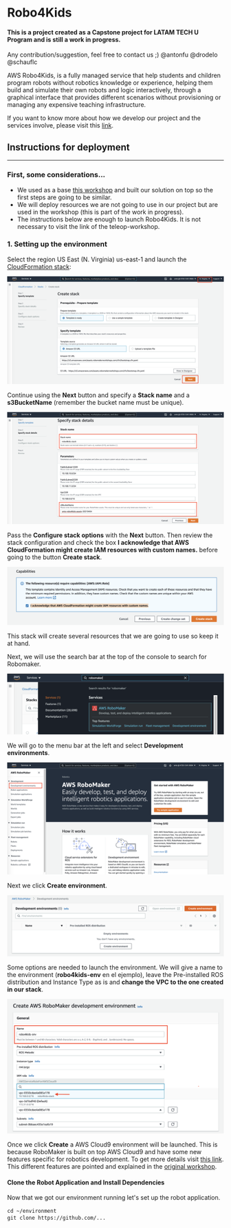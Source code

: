 # Robo4Kids
#### This is a project created as a Capstone project for LATAM TECH U Program and is still a work in progress.
Any contribution/suggestion, feel free to contact us ;)
@antonfu
@drodelo
@schauflc

AWS Robo4Kids, is a fully managed service that help students and children program robots without robotics knowledge or experience, helping them build and simulate their own robots and logic interactively, through a graphical interface that provides different scenarios without provisioning or managing any expensive teaching infrastructure.

If you want to know more about how we develop our project and the services involve, please visit this [link](../robomaker-robo4kids/documentation/README.md).

## Instructions for deployment
---
### First, some considerations...
- We used as a base [this workshop](https://robomakerworkshops.com/ws/teleop_robomaker) and built our solution on top so the first steps are going to be similar. 
- We will deploy resources we are not going to use in our project but are used in the workshop (this is part of the work in progress).
- The instructions below are enough to launch Robo4Kids. It is not necessary to visit the link of the teleop-workshop.

### 1. Setting up the environment
Select the region US East (N. Virginia) us-east-1 and launch the [CloudFormation stack](https://console.aws.amazon.com/cloudformation/home#/stacks/new?templateURL=https://s3.amazonaws.com/assets.robomakerworkshops.com/cfn/bootstrap.cfn.yaml&region=us-east-1):

![Stack](resources/images/1-cloudformation-stack.png)

Continue using the **Next** button and specify a **Stack name** and a **s3BucketName** (remember the bucket name must be unique).

![Stack Details](resources/images/2-cloudformation-details.png)

Pass the __Configure stack options__ with the **Next** button. Then review the stack configuration and check the box **I acknowledge that AWS CloudFormation might create IAM resources with custom names.** before going to the button **Create stack**.

![Stack Acknowledge](resources/images/3-cf-acknowledge.png)

This stack will create several resources that we are going to use so keep it at hand.

Next, we will use the search bar at the top of the console to search for Robomaker.

![RoboMaker search](resources/images/4-robomaker.png)

We will go to the menu bar at the left and select **Development environments**.

![RoboMaker Menu](resources/images/5-robomaker-menu.png)

Next we click **Create environment**.

![RoboMaker Create Env](resources/images/6-robomaker-create-env.png)

Some options are needed to launch the environment. We will give a name to the environment (__robo4kids-env__ en el ejemplo), leave the Pre-installed ROS distribution and Instance Type as is and **change the VPC to the one created in our stack**.

![RoboMaker Options](resources/images/7-robomaker-env-opt.png)

Once we click **Create** a AWS Cloud9 environment will be launched. This is because RoboMaker is built on top AWS Cloud9 and have some new features specific for robotics development. To get more details visit [this link](https://docs.aws.amazon.com/robomaker/latest/dg/how-it-works-create-environment.html). This different features are pointed and explained in the [original workshop](https://robomakerworkshops.com/ws/teleop_robomaker).

#### Clone the Robot Application and Install Dependencies
Now that we got our environment running let's set up the robot application.

```console
cd ~/environment 
git clone https://github.com/...
```


